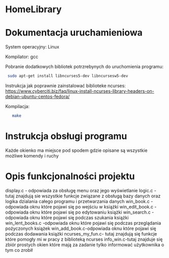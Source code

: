 # HomeLibrary

# Dokumentacja uruchamieniowa
System operacyjny: Linux

Kompilator: gcc

Pobranie dodatkowych bibliotek potrzrebynych do uruchomienia programu:

```bash
 sudo apt-get install libncurses5-dev libncursesw5-dev
```
Instrukcja jak poprawnie zainstalować biblioteke ncurses:
 https://www.cyberciti.biz/faq/linux-install-ncurses-library-headers-on-debian-ubuntu-centos-fedora/

Kompilacja:

 ```bash
    make
```

 # Instrukcja obsługi programu
 Każde okienko ma  miejsce pod spodem gdzie opisane są wszystkie możliwe komendy i ruchy

 # Opis funkcjonalności projektu

display.c - odpowiada za obsługę menu oraz jego wyświetlanie
logic.c - tutaj znajdują sie wszystkie funkcje związane z obsługą bazy danych 
oraz logika dzialania całego programu i przetwarzania danych
win_book.c - odpowiada oknu które pojawi się po wejściu w książki
win_edit_book.c - odpowiada oknu które pojawi się po edytowaniu książki
win_search.c -odpowiada oknu które pojawi się podczas szukania książki
win_lent_books.c -odpowiada oknu które pojawi się podczas przeglądania pożyczonych książek
win_add_book.c-odpowiada oknu które pojawi się podczas dodawania książki
ncurses_my_fun.c- tutaj znajdują się funkcje które pomogły mi w pracy z biblioteką ncurses
info_win.c-tutaj znajduje się zbiór prostych okien które mają za zadanie tylko informować użytkownika o tym co zrobił 
